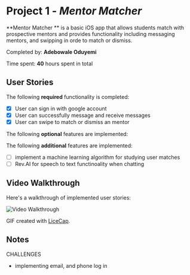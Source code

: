 # Project 1 - *Mentor Matcher*

**Mentor Matcher ** is a basic iOS app that allows students match with prospective mentors and provides functionality including messaging mentors, and swipping in orde to match or dismiss.

Completed by: **Adebowale Oduyemi**

Time spent: **40** hours spent in total

## User Stories

The following **required** functionality is completed:

* [x] User can sign in with google account
* [x] User can successfully message and receive messages 
* [x] User can swipe to match or dismiss an mentor

The following **optional** features are implemented:


The following **additional** features are implemented:

* [ ] implement a machine learning algorithm for studying user matches
* [ ] Rev.AI for speech to text functinoality when chatting

## Video Walkthrough

Here's a walkthrough of implemented user stories:

<img src='http://i.imgur.com/link/to/your/gif/file.gif' title='Video Walkthrough' width='' alt='Video Walkthrough' />

GIF created with [LiceCap](http://www.cockos.com/licecap/).

## Notes

CHALLENGES

* implementing email, and phone log in
